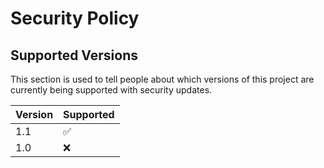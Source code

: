 # Security Policy

## Supported Versions

This section is used to tell people about which versions of this project are
currently being supported with security updates.

| Version | Supported          |
| ------- | ------------------ |
| 1.1     | :white_check_mark: |
| 1.0     | :x:                |
